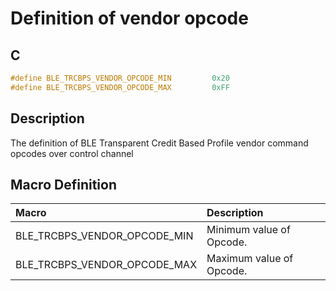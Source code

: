 # Definition of vendor opcode

## C

```c
#define BLE_TRCBPS_VENDOR_OPCODE_MIN         0x20
#define BLE_TRCBPS_VENDOR_OPCODE_MAX         0xFF
```

## Description

The definition of BLE Transparent Credit Based Profile vendor command opcodes over control channel

## Macro Definition

|Macro|Description|
|:---|:---|
|BLE_TRCBPS_VENDOR_OPCODE_MIN|Minimum value of Opcode.|
|BLE_TRCBPS_VENDOR_OPCODE_MAX|Maximum value of Opcode.|
